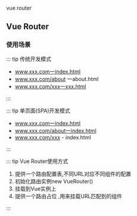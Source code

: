 vue router

## Vue Router

### 使用场景

::: tip 传统开发模式

- www.xxx.com一index.html
- www.xxx.com/about 一about.html
- www.xxx.com/xxx一xxx.html

:::

::: tip 单页面(SPA)开发模式

- www.xxx.com一index.html
- www.xxx.com/about一index.html
- www.xxx.com/xxx - index.html

:::

::: tip Vue Router使用方式

1. 提供一个路由配置表,不同URL对应不同组件的配置
2. 初始化路由实例new VueRouter()
3. 挂载到Vue实例上
4. 提供一个路由占位 ,用来挂载URL匹配到的组件

:::